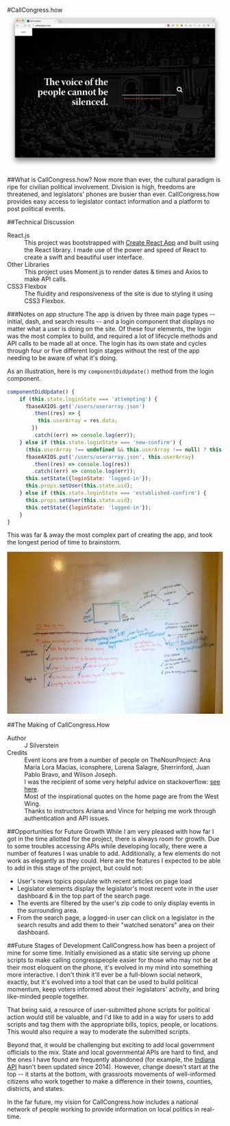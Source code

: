 #CallCongress.how
![Call Congress](https://raw.githubusercontent.com/jlr7245/callcongress/master/meta/sreenshot.jpg "callcongress.how")

##What is CallCongress.how?
Now more than ever, the cultural paradigm is ripe for civilian political involvement. Division is high, freedoms are threatened, and legislators' phones are busier than ever. CallCongress.how provides easy access to legislator contact information and a platform to post political events.

##Technical Discussion
<dl>
<dt>React.js</dt>
<dd>This project was bootstrapped with <a href="https://github.com/facebookincubator/create-react-app" target="_blank">Create React App</a> and built using the React library. I made use of the power and speed of React to create a swift and beautiful user interface.</dd>
<dt>Other Libraries</dt>
<dd>This project uses Moment.js to render dates & times and Axios to make API calls.</dd> 
<dt>CSS3 Flexbox</dt>
<dd>The fluidity and responsiveness of the site is due to styling it using CSS3 Flexbox.</dd>
</dl>
###Notes on app structure
The app is driven by three main page types -- initial, dash, and search results -- and a login component that displays no matter what a user is doing on the site. Of these four elements, the login was the most complex to build, and required a lot of lifecycle methods and API calls to be made all at once. The login has its own state and cycles through four or five different login stages without the rest of the app needing to be aware of what it's doing.

As an illustration, here is my `componentDidUpdate()` method from the login component.

``` javascript
componentDidUpdate() {
    if (this.state.loginState === 'attempting') {
      fbaseAXIOS.get('/users/userarray.json')
        .then((res) => {
          this.userArray = res.data;
        })
        .catch((err) => console.log(err));
    } else if (this.state.loginState === 'new-confirm') {
      (this.userArray !== undefined && this.userArray !== null) ? this.userArray.push(this.state.newuser) : this.userArray = [this.state.newuser];
      fbaseAXIOS.put('/users/userarray.json', this.userArray)
        .then((res) => console.log(res))
        .catch((err) => console.log(err));
      this.setState({loginState: 'logged-in'});
      this.props.setUser(this.state.uid);
    } else if (this.state.loginState === 'established-confirm') {
      this.props.setUser(this.state.uid);
      this.setState({loginState: 'logged-in'});
    }
}
```

This was far & away the most complex part of creating the app, and took the longest period of time to brainstorm. 

![Login state wireframe](https://raw.githubusercontent.com/jlr7245/callcongress/master/meta/sat6.jpg)

##The Making of CallCongress.How

<dl>
<dt>Author</dt>
<dd>J Silverstein</dd>
<dt>Credits</dt>
<dd>Event icons are from a number of people on TheNounProject: Ana María Lora Macias, iconsphere, Lorena Salagre, Sherrinford, Juan Pablo Bravo, and Wilson Joseph.</dd>
<dd>I was the recipient of some very helpful advice on stackoverflow: <a href="http://stackoverflow.com/questions/41654541/using-shouldcomponetupdate-to-break-a-state-set-loop" target="_blank">see here</a>.</dd>
<dd>Most of the inspirational quotes on the home page are from the West Wing.</dd>
<dd>Thanks to instructors Ariana and Vince for helping me work through authentication and API issues.</dd>
</dl>

##Opportunities for Future Growth
While I am very pleased with how far I got in the time allotted for the project, there is always room for growth. Due to some troubles accessing APIs while developing locally, there were a number of features I was unable to add. Additionally, a few elements do not work as elegantly as they could. Here are the features I expected to be able to add in this stage of the project, but could not:

- User's news topics populate with recent articles on page load
- Legislator elements display the legislator's most recent vote in the user dashboard & in the top part of the search page.
- The events are filtered by the user's zip code to only display events in the surrounding area.
- From the search page, a logged-in user can click on a legislator in the search results and add them to their "watched senators" area on their dashboard.

##Future Stages of Development
CallCongress.how has been a project of mine for some time. Initially envisioned as a static site serving up phone scripts to make calling congresspeople easier for those who may not be at their most eloquent on the phone, it's evolved in my mind into something more interactive. I don't think it'll ever be a full-blown social network, exactly, but it's evolved into a tool that can be used to build political momentum, keep voters informed about their legislators' activity, and bring like-minded people together.

That being said, a resource of user-submitted phone scripts for political action would still be valuable, and I'd like to add in a way for users to add scripts and tag them with the appropriate bills, topics, people, or locations. This would also require a way to moderate the submitted scripts.

Beyond that, it would be challenging but exciting to add local government officials to the mix. State and local governmental APIs are hard to find, and the ones I have found are frequently abandoned (for example, the [Indiana API](http://docs.api.iga.in.gov/api.html) hasn't been updated since 2014). However, change doesn't start at the top -- it starts at the bottom, with grassroots movements of well-informed citizens who work together to make a difference in their towns, counties, districts, and states. 

In the far future, my vision for CallCongress.how includes a national network of people working to provide information on local politics in real-time.
